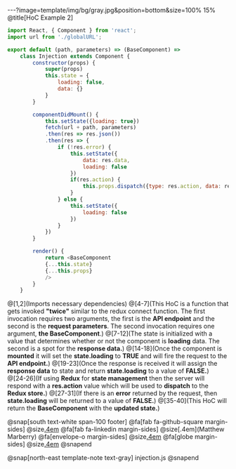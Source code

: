 ---?image=template/img/bg/gray.jpg&position=bottom&size=100% 15%
@title[HoC Example 2]

```javascript
import React, { Component } from 'react';
import url from './globalURL';

export default (path, parameters) => (BaseComponent) => 
    class Injection extends Component {
        constructor(props) {
            super(props)
            this.state = {
                loading: false,
                data: {}
            }
        }

        componentDidMount() {
            this.setState({loading: true})
            fetch(url + path, parameters)
            .then(res => res.json())
            .then(res => {
                if (!res.error) {
                    this.setState({
                        data: res.data,
                        loading: false
                    })
                    if(res.action) {
                        this.props.dispatch({type: res.action, data: res.data});
                    }
                } else {
                    this.setState({
                        loading: false
                    })
                }
            })
        }

        render() {
            return <BaseComponent 
            {...this.state}
            {...this.props}
            />
        }
    }
```

@[1,2](Imports necessary dependencies)
@[4-7](This HoC is a function that gets invoked **"twice"** similar to the redux connect function.  The first invocation requires two arguments, the first is the **API endpoint** and the second is the **request parameters**.  The second invocation requires one argument, **the BaseComponent**.)
@[7-12](The state is initialized with a value that determines whether or not the component is **loading** data.  The second is a spot for the **response data.**)
@[14-18](Once the component is **mounted** it will set the **state.loading** to **TRUE** and will fire the request to the **API endpoint.**)
@[19-23](Once the response is received it will assign the **response data** to state and return **state.loading** to a value of **FALSE.**)
@[24-26](If using **Redux** for **state management** then the server will respond with a **res.action** value which will be used to **dispatch** to the **Redux store.**)
@[27-31](If there is an **error** returned by the request, then **state.loading** will be returned to a value of **FALSE.**)
@[35-40](This HoC will return the **BaseComponent** with the **updated state.**)


@snap[south text-white span-100 footer]
@fa[fab fa-github-square margin-sides]
@size[.4em](marberrym)
@fa[fab fa-linkedin margin-sides]
@size[.4em](Matthew Marberry)
@fa[envelope-o margin-sides]
@size[.4em](marberrym@gmail.com)
@fa[globe margin-sides]
@size[.4em](matthew-marberry.com)
@snapend

@snap[north-east template-note text-gray]
injection.js
@snapend